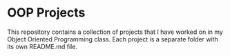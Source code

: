 # OOP Projects

This repository contains a collection of projects that I have worked on in my Object Oriented Programming class. Each project is a separate folder with its own README.md file.
